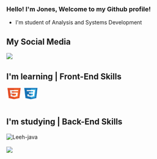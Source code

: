 ### Hello! I'm Jones, Welcome to my Github profile!

- I'm student of Analysis and Systems Development <br>

## My Social Media 
<div style="display: inline_block"> 
  <a href="https://www.linkedin.com/in/jones-ferreira-402151210/" target="_blank"><img src="https://img.shields.io/badge/LinkedIn-0077B5?style=for-the-badge&logo=linkedin&logoColor=white" target="_blank"></a>
</div>

## I'm learning | Front-End Skills
<div style="display: inline_block">
  <img align="center" alt="Leeh-HTML" height="30" width="40" src="https://raw.githubusercontent.com/devicons/devicon/master/icons/html5/html5-original.svg">
  <img align="center" alt="Leeh-CSS" height="30" width="40" src="https://raw.githubusercontent.com/devicons/devicon/master/icons/css3/css3-original.svg">
  
</div><br>

## I'm studying | Back-End Skills
<div style="display: inline_block">
  <img align="center" alt="Leeh-java" height="40" width="40" src="https://cdn.jsdelivr.net/gh/devicons/devicon/icons/java/java-original-wordmark.svg" />
</div>
<br>


<div>
  <a href="https://beacons.ai/joneskelvy">
  <img height="180em" src="https://github-readme-stats.vercel.app/api?username=joneskelvy&show_icons=true&theme=dark&include_all_commits=true&count_private=true"/>
  
</div>



